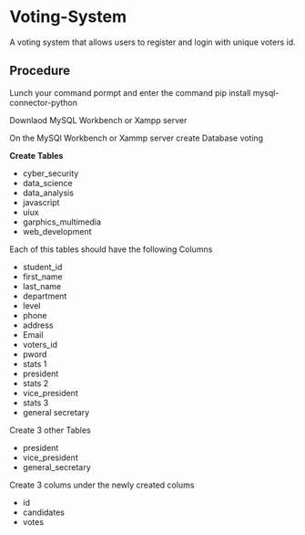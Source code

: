 # Voting-System
A voting system that allows users to register and login with  unique voters id.

## Procedure
Lunch your command pormpt and enter the command pip install mysql-connector-python

Downlaod MySQL Workbench or Xampp server 

On the MySQl Workbench or Xammp server create Database voting

**Create Tables**
- cyber_security
- data_science
- data_analysis
- javascript
- uiux
- garphics_multimedia
- web_development
  
Each of this tables should have the following Columns
- student_id
- first_name
- last_name
- department
- level
- phone
- address
- Email
- voters_id
- pword
- stats 1
- president
- stats 2
- vice_president
- stats 3
- general secretary

Create 3 other Tables
- president
- vice_president
- general_secretary

Create 3 colums under the newly created colums 
- id
- candidates
- votes
